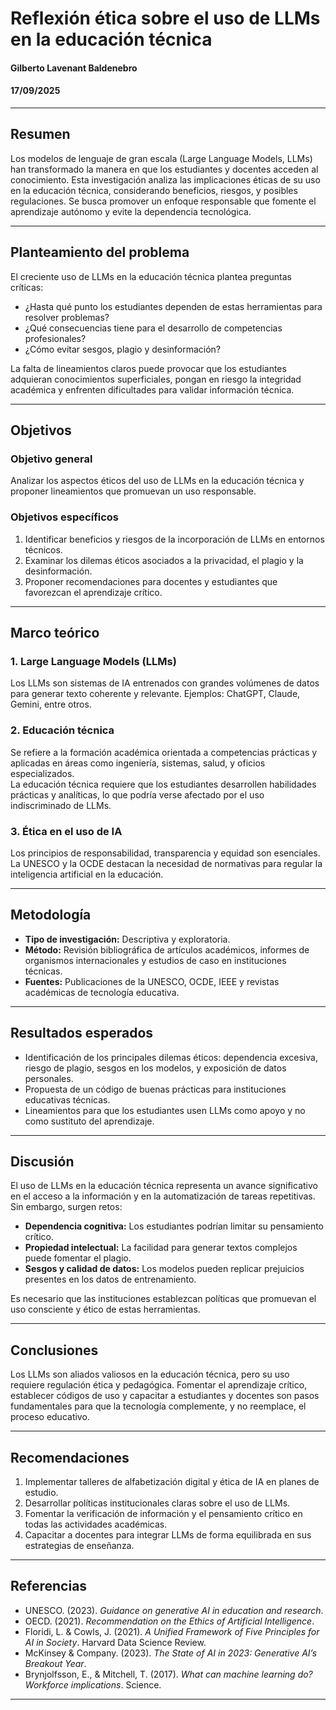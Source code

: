 # Reflexión ética sobre el uso de LLMs en la educación técnica
#### Gilberto Lavenant Baldenebro  
#### 17/09/2025  

---

## Resumen
Los modelos de lenguaje de gran escala (Large Language Models, LLMs) han transformado la manera en que los estudiantes y docentes acceden al conocimiento. Esta investigación analiza las implicaciones éticas de su uso en la educación técnica, considerando beneficios, riesgos, y posibles regulaciones. Se busca promover un enfoque responsable que fomente el aprendizaje autónomo y evite la dependencia tecnológica.

---

## Planteamiento del problema
El creciente uso de LLMs en la educación técnica plantea preguntas críticas:  
- ¿Hasta qué punto los estudiantes dependen de estas herramientas para resolver problemas?  
- ¿Qué consecuencias tiene para el desarrollo de competencias profesionales?  
- ¿Cómo evitar sesgos, plagio y desinformación?  

La falta de lineamientos claros puede provocar que los estudiantes adquieran conocimientos superficiales, pongan en riesgo la integridad académica y enfrenten dificultades para validar información técnica.

---

## Objetivos

### Objetivo general
Analizar los aspectos éticos del uso de LLMs en la educación técnica y proponer lineamientos que promuevan un uso responsable.

### Objetivos específicos
1. Identificar beneficios y riesgos de la incorporación de LLMs en entornos técnicos.
2. Examinar los dilemas éticos asociados a la privacidad, el plagio y la desinformación.
3. Proponer recomendaciones para docentes y estudiantes que favorezcan el aprendizaje crítico.

---

## Marco teórico

### 1. Large Language Models (LLMs)
Los LLMs son sistemas de IA entrenados con grandes volúmenes de datos para generar texto coherente y relevante. Ejemplos: ChatGPT, Claude, Gemini, entre otros.

### 2. Educación técnica
Se refiere a la formación académica orientada a competencias prácticas y aplicadas en áreas como ingeniería, sistemas, salud, y oficios especializados.  
La educación técnica requiere que los estudiantes desarrollen habilidades prácticas y analíticas, lo que podría verse afectado por el uso indiscriminado de LLMs.

### 3. Ética en el uso de IA
Los principios de responsabilidad, transparencia y equidad son esenciales. La UNESCO y la OCDE destacan la necesidad de normativas para regular la inteligencia artificial en la educación.

---

## Metodología
- **Tipo de investigación:** Descriptiva y exploratoria.  
- **Método:** Revisión bibliográfica de artículos académicos, informes de organismos internacionales y estudios de caso en instituciones técnicas.  
- **Fuentes:** Publicaciones de la UNESCO, OCDE, IEEE y revistas académicas de tecnología educativa.

---

## Resultados esperados
- Identificación de los principales dilemas éticos: dependencia excesiva, riesgo de plagio, sesgos en los modelos, y exposición de datos personales.  
- Propuesta de un código de buenas prácticas para instituciones educativas técnicas.  
- Lineamientos para que los estudiantes usen LLMs como apoyo y no como sustituto del aprendizaje.

---

## Discusión
El uso de LLMs en la educación técnica representa un avance significativo en el acceso a la información y en la automatización de tareas repetitivas. Sin embargo, surgen retos:
- **Dependencia cognitiva:** Los estudiantes podrían limitar su pensamiento crítico.  
- **Propiedad intelectual:** La facilidad para generar textos complejos puede fomentar el plagio.  
- **Sesgos y calidad de datos:** Los modelos pueden replicar prejuicios presentes en los datos de entrenamiento.  

Es necesario que las instituciones establezcan políticas que promuevan el uso consciente y ético de estas herramientas.

---

## Conclusiones
Los LLMs son aliados valiosos en la educación técnica, pero su uso requiere regulación ética y pedagógica. Fomentar el aprendizaje crítico, establecer códigos de uso y capacitar a estudiantes y docentes son pasos fundamentales para que la tecnología complemente, y no reemplace, el proceso educativo.

---

## Recomendaciones
1. Implementar talleres de alfabetización digital y ética de IA en planes de estudio.  
2. Desarrollar políticas institucionales claras sobre el uso de LLMs.  
3. Fomentar la verificación de información y el pensamiento crítico en todas las actividades académicas.  
4. Capacitar a docentes para integrar LLMs de forma equilibrada en sus estrategias de enseñanza.

---

## Referencias
- UNESCO. (2023). *Guidance on generative AI in education and research*.  
- OECD. (2021). *Recommendation on the Ethics of Artificial Intelligence*.  
- Floridi, L. & Cowls, J. (2021). *A Unified Framework of Five Principles for AI in Society*. Harvard Data Science Review.
- McKinsey & Company. (2023). *The State of AI in 2023: Generative AI’s Breakout Year*.  
- Brynjolfsson, E., & Mitchell, T. (2017). *What can machine learning do? Workforce implications*. Science.

---

